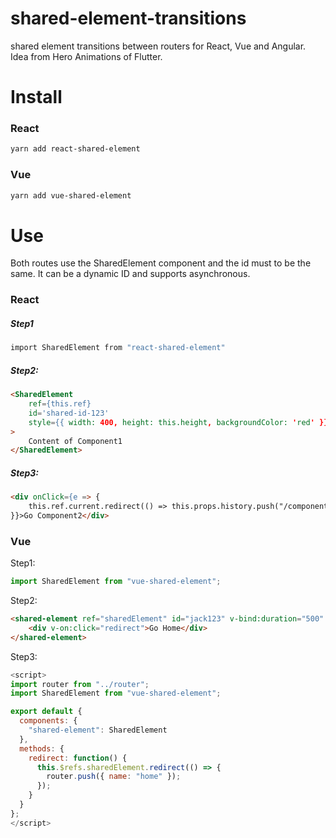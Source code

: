 # shared-element-transitions
shared element transitions between routers for React, Vue and Angular. Idea from Hero Animations of Flutter.

# Install

### React

```bash
yarn add react-shared-element
```

### Vue

```bash
yarn add vue-shared-element
```

# Use

Both routes use the SharedElement component and the id must to be the same. It can be a dynamic ID and supports asynchronous.

### React

##### Step1

```bash
import SharedElement from "react-shared-element"
```

##### Step2:

```html
<SharedElement
    ref={this.ref}
    id='shared-id-123'
    style={{ width: 400, height: this.height, backgroundColor: 'red' }}
>
    Content of Component1
</SharedElement>
```

##### Step3:

```html
<div onClick={e => {
    this.ref.current.redirect(() => this.props.history.push("/component2"))
}}>Go Component2</div>
```

### Vue

Step1:

```js
import SharedElement from "vue-shared-element";
```

Step2:

```html
<shared-element ref="sharedElement" id="jack123" v-bind:duration="500" class="test">
    <div v-on:click="redirect">Go Home</div>
</shared-element>
```

Step3:

```js
<script>
import router from "../router";
import SharedElement from "vue-shared-element";

export default {
  components: {
    "shared-element": SharedElement
  },
  methods: {
    redirect: function() {
      this.$refs.sharedElement.redirect(() => {
        router.push({ name: "home" });
      });
    }
  }
};
</script>
```